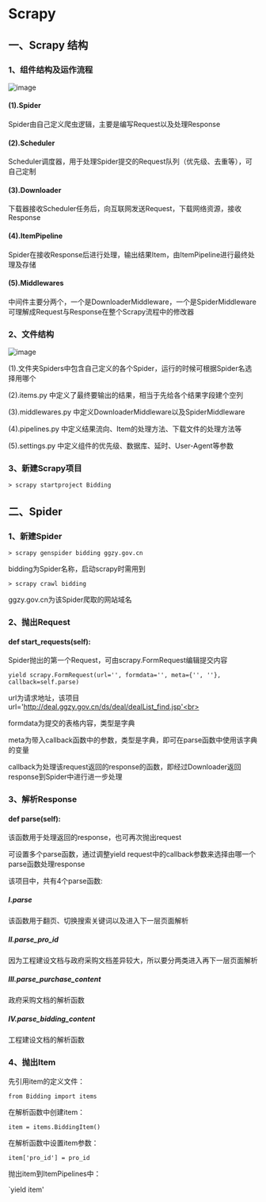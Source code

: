 # Scrapy

## 一、Scrapy 结构

### 1、组件结构及运作流程
![image](https://user-images.githubusercontent.com/42307155/171530076-bcbf753c-1f30-4be5-867b-41844b8db07d.png "组件结构")

#### (1).Spider
Spider由自己定义爬虫逻辑，主要是编写Request以及处理Response

#### (2).Scheduler
Scheduler调度器，用于处理Spider提交的Request队列（优先级、去重等），可自己定制

#### (3).Downloader
下载器接收Scheduler任务后，向互联网发送Request，下载网络资源，接收Response

#### (4).ItemPipeline
Spider在接收Response后进行处理，输出结果Item，由ItemPipeline进行最终处理及存储

#### (5).Middlewares
中间件主要分两个，一个是DownloaderMiddleware，一个是SpiderMiddleware<br>
可理解成Request与Response在整个Scrapy流程中的修改器

### 2、文件结构
![image](https://user-images.githubusercontent.com/42307155/171530696-a66349aa-e947-4973-9596-38c5426aa666.png "文件结构")

(1).文件夹Spiders中包含自己定义的各个Spider，运行的时候可根据Spider名选择用哪个<br>

(2).items.py 中定义了最终要输出的结果，相当于先给各个结果字段建个空列<br>

(3).middlewares.py 中定义DownloaderMiddleware以及SpiderMiddleware<br>

(4).pipelines.py 中定义结果流向、Item的处理方法、下载文件的处理方法等<br>

(5).settings.py 中定义组件的优先级、数据库、延时、User-Agent等参数

### 3、新建Scrapy项目

`> scrapy startproject Bidding`

## 二、Spider

### 1、新建Spider

`> scrapy genspider bidding ggzy.gov.cn`

bidding为Spider名称，启动scrapy时需用到<br>

`> scrapy crawl bidding`

ggzy.gov.cn为该Spider爬取的网站域名

### 2、抛出Request

#### def start_requests(self):

Spider抛出的第一个Request，可由scrapy.FormRequest编辑提交内容<br>

`yield scrapy.FormRequest(url='', formdata='', meta={'', ''}, callback=self.parse)`

url为请求地址，该项目url='http://deal.ggzy.gov.cn/ds/deal/dealList_find.jsp'<br>

formdata为提交的表格内容，类型是字典<br>

meta为带入callback函数中的参数，类型是字典，即可在parse函数中使用该字典的变量<br>

callback为处理该request返回的response的函数，即经过Downloader返回response到Spider中进行进一步处理

### 3、解析Response

#### def parse(self):

该函数用于处理返回的response，也可再次抛出request<br>

可设置多个parse函数，通过调整yield request中的callback参数来选择由哪一个parse函数处理response<br>

该项目中，共有4个parse函数:

##### I.parse

该函数用于翻页、切换搜索关键词以及进入下一层页面解析

##### II.parse_pro_id

因为工程建设文档与政府采购文档差异较大，所以要分两类进入再下一层页面解析

##### III.parse_purchase_content

政府采购文档的解析函数

##### IV.parse_bidding_content

工程建设文档的解析函数

### 4、抛出Item

先引用item的定义文件：<br>

`from Bidding import items`

在解析函数中创建item：<br>

`item = items.BiddingItem()`

在解析函数中设置item参数：<br>

`item['pro_id'] = pro_id`

抛出item到ItemPipelines中：<br>

`yield item'
